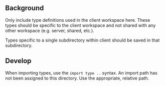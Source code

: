 ## Background

Only include type definitions used in the client workspace here. 
These types should be specific to the client workspace and not shared with
any other workspace (e.g. server, shared, etc.). 

Types specific to a single subdirectory within client should be saved in that subdirectory.

## Develop

When importing types, use the `import type ..` syntax. An import path has not been 
assigned to this directory. Use the appropriate, relative path. 